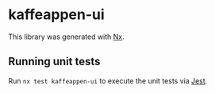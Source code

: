 # kaffeappen-ui

This library was generated with [Nx](https://nx.dev).

## Running unit tests

Run `nx test kaffeappen-ui` to execute the unit tests via [Jest](https://jestjs.io).
